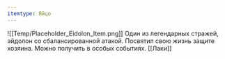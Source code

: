 ```yaml
---
itemtype: Яйцо
---
```

![[Temp/Placeholder_Eidolon_Item.png]]
Один из легендарных стражей, эйдолон со сбалансированной атакой. Посвятил свою жизнь защите хозяина. Можно получить в особых событиях. [[Лаки]]
